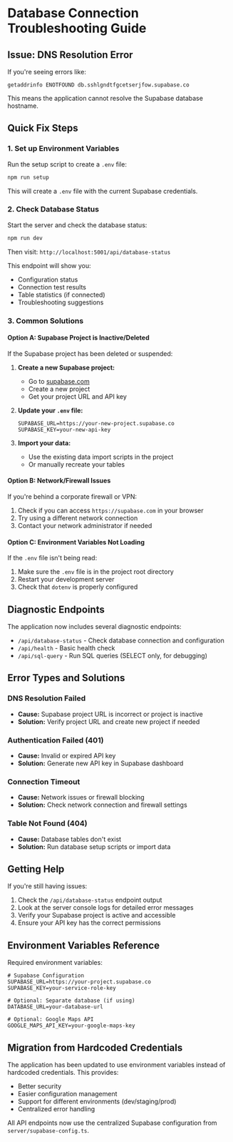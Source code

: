 # Database Connection Troubleshooting Guide

## Issue: DNS Resolution Error

If you're seeing errors like:
```
getaddrinfo ENOTFOUND db.sshlgndtfgcetserjfow.supabase.co
```

This means the application cannot resolve the Supabase database hostname.

## Quick Fix Steps

### 1. Set up Environment Variables

Run the setup script to create a `.env` file:

```bash
npm run setup
```

This will create a `.env` file with the current Supabase credentials.

### 2. Check Database Status

Start the server and check the database status:

```bash
npm run dev
```

Then visit: `http://localhost:5001/api/database-status`

This endpoint will show you:
- Configuration status
- Connection test results
- Table statistics (if connected)
- Troubleshooting suggestions

### 3. Common Solutions

#### Option A: Supabase Project is Inactive/Deleted
If the Supabase project has been deleted or suspended:

1. **Create a new Supabase project:**
   - Go to [supabase.com](https://supabase.com)
   - Create a new project
   - Get your project URL and API key

2. **Update your `.env` file:**
   ```env
   SUPABASE_URL=https://your-new-project.supabase.co
   SUPABASE_KEY=your-new-api-key
   ```

3. **Import your data:**
   - Use the existing data import scripts in the project
   - Or manually recreate your tables

#### Option B: Network/Firewall Issues
If you're behind a corporate firewall or VPN:

1. Check if you can access `https://supabase.com` in your browser
2. Try using a different network connection
3. Contact your network administrator if needed

#### Option C: Environment Variables Not Loading
If the `.env` file isn't being read:

1. Make sure the `.env` file is in the project root directory
2. Restart your development server
3. Check that `dotenv` is properly configured

## Diagnostic Endpoints

The application now includes several diagnostic endpoints:

- `/api/database-status` - Check database connection and configuration
- `/api/health` - Basic health check
- `/api/sql-query` - Run SQL queries (SELECT only, for debugging)

## Error Types and Solutions

### DNS Resolution Failed
- **Cause:** Supabase project URL is incorrect or project is inactive
- **Solution:** Verify project URL and create new project if needed

### Authentication Failed (401)
- **Cause:** Invalid or expired API key
- **Solution:** Generate new API key in Supabase dashboard

### Connection Timeout
- **Cause:** Network issues or firewall blocking
- **Solution:** Check network connection and firewall settings

### Table Not Found (404)
- **Cause:** Database tables don't exist
- **Solution:** Run database setup scripts or import data

## Getting Help

If you're still having issues:

1. Check the `/api/database-status` endpoint output
2. Look at the server console logs for detailed error messages
3. Verify your Supabase project is active and accessible
4. Ensure your API key has the correct permissions

## Environment Variables Reference

Required environment variables:

```env
# Supabase Configuration
SUPABASE_URL=https://your-project.supabase.co
SUPABASE_KEY=your-service-role-key

# Optional: Separate database (if using)
DATABASE_URL=your-database-url

# Optional: Google Maps API
GOOGLE_MAPS_API_KEY=your-google-maps-key
```

## Migration from Hardcoded Credentials

The application has been updated to use environment variables instead of hardcoded credentials. This provides:

- Better security
- Easier configuration management
- Support for different environments (dev/staging/prod)
- Centralized error handling

All API endpoints now use the centralized Supabase configuration from `server/supabase-config.ts`. 
